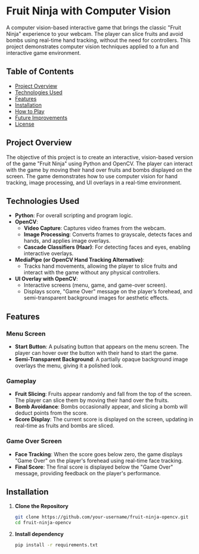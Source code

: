 # Fruit Ninja with Computer Vision

A computer vision-based interactive game that brings the classic "Fruit Ninja" experience to your webcam. The player can slice fruits and avoid bombs using real-time hand tracking, without the need for controllers. This project demonstrates computer vision techniques applied to a fun and interactive game environment.

## Table of Contents
- [Project Overview](#project-overview)
- [Technologies Used](#technologies-used)
- [Features](#features)
- [Installation](#installation)
- [How to Play](#how-to-play)
- [Future Improvements](#future-improvements)
- [License](#license)

## Project Overview
The objective of this project is to create an interactive, vision-based version of the game "Fruit Ninja" using Python and OpenCV. The player can interact with the game by moving their hand over fruits and bombs displayed on the screen. The game demonstrates how to use computer vision for hand tracking, image processing, and UI overlays in a real-time environment.

## Technologies Used

- **Python**: For overall scripting and program logic.
- **OpenCV**:
  - **Video Capture**: Captures video frames from the webcam.
  - **Image Processing**: Converts frames to grayscale, detects faces and hands, and applies image overlays.
  - **Cascade Classifiers (Haar)**: For detecting faces and eyes, enabling interactive overlays.
- **MediaPipe (or OpenCV Hand Tracking Alternative)**:
  - Tracks hand movements, allowing the player to slice fruits and interact with the game without any physical controllers.
- **UI Overlay with OpenCV**:
  - Interactive screens (menu, game, and game-over screen).
  - Displays score, "Game Over" message on the player’s forehead, and semi-transparent background images for aesthetic effects.

## Features

### Menu Screen
- **Start Button**: A pulsating button that appears on the menu screen. The player can hover over the button with their hand to start the game.
- **Semi-Transparent Background**: A partially opaque background image overlays the menu, giving it a polished look.

### Gameplay
- **Fruit Slicing**: Fruits appear randomly and fall from the top of the screen. The player can slice them by moving their hand over the fruits.
- **Bomb Avoidance**: Bombs occasionally appear, and slicing a bomb will deduct points from the score.
- **Score Display**: The current score is displayed on the screen, updating in real-time as fruits and bombs are sliced.

### Game Over Screen
- **Face Tracking**: When the score goes below zero, the game displays "Game Over" on the player's forehead using real-time face tracking.
- **Final Score**: The final score is displayed below the "Game Over" message, providing feedback on the player's performance.

## Installation

1. **Clone the Repository**
   ```bash
   git clone https://github.com/your-username/fruit-ninja-opencv.git
   cd fruit-ninja-opencv
   
2. **Install dependency**
   ```bash
   pip install -r requirements.txt